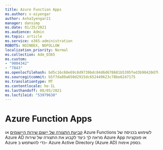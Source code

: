 ```yaml
---
title: Azure Function Apps
ms.author: v-aiyengar
author: AshaIyengar21
manager: dansimp
ms.date: 01/25/2021
ms.audience: Admin
ms.topic: article
ms.service: o365-administration
ROBOTS: NOINDEX, NOFOLLOW
localization_priority: Normal
ms.collection: Adm_O365
ms.custom:
- "9004342"
- "7843"
ms.openlocfilehash: bd5c16c68e69c8d9739bdc84d6d678681b5395fed3b90420d7b78cc47664eaed
ms.sourcegitcommit: b5f7da89a650d2915dc652449623c78be6247175
ms.translationtype: MT
ms.contentlocale: he-IL
ms.lasthandoff: 08/05/2021
ms.locfileid: "53979638"
---
```

# <a name="azure-function-apps"></a>Azure Function Apps

[קביעת התצורה של יישום שירות היישומים](https://docs.microsoft.com/azure/app-service/configure-authentication-provider-aad) או Azure Functions לשימוש בכניסה של Azure AD מראה לך כיצד לקבוע את התצורה של שירות Azure App או פונקציות Azure כדי להשתמש ב- Azure Active Directory (Azure AD) כספק אימות.
